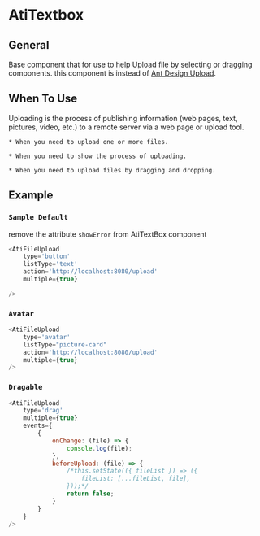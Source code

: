 # AtiTextbox

## General

Base component that for use to help Upload file by selecting or dragging components.
this component is instead of [Ant Design Upload](https://ant.design/components/upload/).

## When To Use

Uploading is the process of publishing information (web pages, text, pictures, video, etc.) to a remote server via a web page or upload tool.

    * When you need to upload one or more files.

    * When you need to show the process of uploading.

    * When you need to upload files by dragging and dropping.

## Example

### `Sample Default`
remove the attribute `showError` from AtiTextBox component
```js
<AtiFileUpload
    type='button'
    listType='text'
    action='http://localhost:8080/upload' 
    multiple={true}

/>
```

### `Avatar`

```js
<AtiFileUpload
    type='avatar'
    listType="picture-card" 
    action='http://localhost:8080/upload' 
    multiple={true}
/>
```


### `Dragable`

```js
<AtiFileUpload
    type='drag'
    multiple={true}
    events={
        {
            onChange: (file) => {
                console.log(file);
            },
            beforeUpload: (file) => {
                /*this.setState(({ fileList }) => ({
                    fileList: [...fileList, file],
                }));*/
                return false;
            }    
        }
    }
/>
```